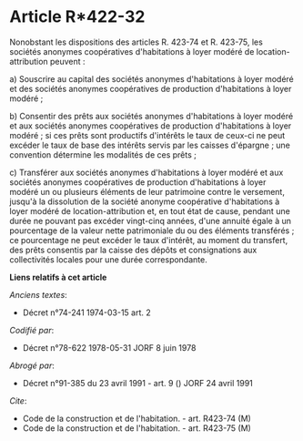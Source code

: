 # Article R*422-32

Nonobstant les dispositions des articles R. 423-74 et R. 423-75, les sociétés anonymes coopératives d'habitations à loyer
modéré de location-attribution peuvent :

a) Souscrire au capital des sociétés anonymes d'habitations à loyer modéré et des sociétés anonymes coopératives de
production d'habitations à loyer modéré ;

b) Consentir des prêts aux sociétés anonymes d'habitations à loyer modéré et aux sociétés anonymes coopératives de production
d'habitations à loyer modéré ; si ces prêts sont productifs d'intérêts le taux de ceux-ci ne peut excéder le taux de base des
intérêts servis par les caisses d'épargne ; une convention détermine les modalités de ces prêts ;

c) Transférer aux sociétés anonymes d'habitations à loyer modéré et aux sociétés anonymes coopératives de production
d'habitations à loyer modéré un ou plusieurs éléments de leur patrimoine contre le versement, jusqu'à la dissolution de la
société anonyme coopérative d'habitations à loyer modéré de location-attribution et, en tout état de cause, pendant une durée
ne pouvant pas excéder vingt-cinq années, d'une annuité égale à un pourcentage de la valeur nette patrimoniale du ou des
éléments transférés ; ce pourcentage ne peut excéder le taux d'intérêt, au moment du transfert, des prêts consentis par la
caisse des dépôts et consignations aux collectivités locales pour une durée correspondante.

**Liens relatifs à cet article**

_Anciens textes_:

  - Décret n°74-241 1974-03-15 art. 2

_Codifié par_:

  - Décret n°78-622 1978-05-31 JORF 8 juin 1978

_Abrogé par_:

  - Décret n°91-385 du 23 avril 1991 - art. 9 () JORF 24 avril 1991

_Cite_:

  - Code de la construction et de l'habitation. - art. R423-74 (M)
  - Code de la construction et de l'habitation. - art. R423-75 (M)
